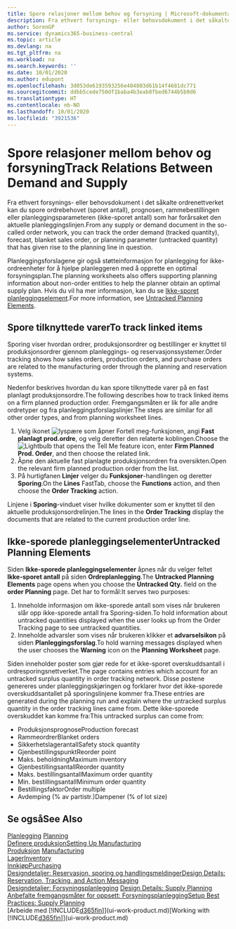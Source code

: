 ```yaml
---
title: Spore relasjoner mellom behov og forsyning | Microsoft-dokumentasjon
description: Fra ethvert forsynings- eller behovsdokument i det såkalte ordrenettverket kan du spore ordrebehovet (sporet antall), prognosen, rammebestillingen eller planleggingsparameteren (ikke-sporet antall) som har forårsaket den aktuelle planleggingslinjen.
author: SorenGP
ms.service: dynamics365-business-central
ms.topic: article
ms.devlang: na
ms.tgt_pltfrm: na
ms.workload: na
ms.search.keywords: ''
ms.date: 10/01/2020
ms.author: edupont
ms.openlocfilehash: 3d053de6193593256e404803d61b14f4681dc771
ms.sourcegitcommit: ddbb5cede750df1baba4b3eab8fbed6744b5b9d6
ms.translationtype: HT
ms.contentlocale: nb-NO
ms.lasthandoff: 10/01/2020
ms.locfileid: "3921536"
---
```

# <a name="track-relations-between-demand-and-supply"></a><span data-ttu-id="84df2-103">Spore relasjoner mellom behov og forsyning</span><span class="sxs-lookup"><span data-stu-id="84df2-103">Track Relations Between Demand and Supply</span></span>
<span data-ttu-id="84df2-104">Fra ethvert forsynings- eller behovsdokument i det såkalte ordrenettverket kan du spore ordrebehovet (sporet antall), prognosen, rammebestillingen eller planleggingsparameteren (ikke-sporet antall) som har forårsaket den aktuelle planleggingslinjen.</span><span class="sxs-lookup"><span data-stu-id="84df2-104">From any supply or demand document in the so-called order network, you can track the order demand (tracked quantity), forecast, blanket sales order, or planning parameter (untracked quantity) that has given rise to the planning line in question.</span></span>

<span data-ttu-id="84df2-105">Planleggingsforslagene gir også støtteinformasjon for planlegging for ikke-ordreenheter for å hjelpe planleggeren med å opprette en optimal forsyningsplan.</span><span class="sxs-lookup"><span data-stu-id="84df2-105">The planning worksheets also offers supporting planning information about non-order entities to help the planner obtain an optimal supply plan.</span></span> <span data-ttu-id="84df2-106">Hvis du vil ha mer informasjon, kan du se [Ikke-sporet planleggingselement](production-how-track-demand-supply.md#untracked-planning-elements).</span><span class="sxs-lookup"><span data-stu-id="84df2-106">For more information, see [Untracked Planning Elements](production-how-track-demand-supply.md#untracked-planning-elements).</span></span>

## <a name="to-track-linked-items"></a><span data-ttu-id="84df2-107">Spore tilknyttede varer</span><span class="sxs-lookup"><span data-stu-id="84df2-107">To track linked items</span></span>
<span data-ttu-id="84df2-108">Sporing viser hvordan ordrer, produksjonsordrer og bestillinger er knyttet til produksjonsordrer gjennom planleggings- og reservasjonssystemer.</span><span class="sxs-lookup"><span data-stu-id="84df2-108">Order tracking shows how sales orders, production orders, and purchase orders are related to the manufacturing order through the planning and reservation systems.</span></span>

<span data-ttu-id="84df2-109">Nedenfor beskrives hvordan du kan spore tilknyttede varer på en fast planlagt produksjonsordre.</span><span class="sxs-lookup"><span data-stu-id="84df2-109">The following describes how to track linked items on a firm planned production order.</span></span> <span data-ttu-id="84df2-110">Fremgangsmåten er lik for alle andre ordretyper og fra planleggingsforslagslinjer.</span><span class="sxs-lookup"><span data-stu-id="84df2-110">The steps are similar for all other order types, and from planning worksheet lines.</span></span>

1. <span data-ttu-id="84df2-111">Velg ikonet ![lyspære som åpner Fortell meg-funksjonen](media/ui-search/search_small.png "Fortell hva du vil gjøre"), angi **Fast planlagt prod.ordre**, og velg deretter den relaterte koblingen.</span><span class="sxs-lookup"><span data-stu-id="84df2-111">Choose the ![Lightbulb that opens the Tell Me feature](media/ui-search/search_small.png "Tell me what you want to do") icon, enter **Firm Planned Prod. Order**, and then choose the related link.</span></span>
2. <span data-ttu-id="84df2-112">Åpne den aktuelle fast planlagte produksjonsordren fra oversikten.</span><span class="sxs-lookup"><span data-stu-id="84df2-112">Open the relevant firm planned production order from the list.</span></span>
3. <span data-ttu-id="84df2-113">På hurtigfanen **Linjer** velger du **Funksjoner**-handlingen og deretter **Sporing**.</span><span class="sxs-lookup"><span data-stu-id="84df2-113">On the **Lines** FastTab, choose the **Functions** action, and then choose the **Order Tracking** action.</span></span>

<span data-ttu-id="84df2-114">Linjene i **Sporing**-vinduet viser hvilke dokumenter som er knyttet til den aktuelle produksjonsordrelinjen.</span><span class="sxs-lookup"><span data-stu-id="84df2-114">The lines in the **Order Tracking** display the documents that are related to the current production order line.</span></span>

## <a name="untracked-planning-elements"></a><span data-ttu-id="84df2-115">Ikke-sporede planleggingselementer</span><span class="sxs-lookup"><span data-stu-id="84df2-115">Untracked Planning Elements</span></span>
<span data-ttu-id="84df2-116">Siden **Ikke-sporede planleggingselementer** åpnes når du velger feltet **Ikke-sporet antall** på siden **Ordreplanlegging**.</span><span class="sxs-lookup"><span data-stu-id="84df2-116">The **Untracked Planning Elements** page opens when you choose the **Untracked Qty.** field on the **order Planning** page.</span></span> <span data-ttu-id="84df2-117">Det har to formål:</span><span class="sxs-lookup"><span data-stu-id="84df2-117">It serves two purposes:</span></span>

1. <span data-ttu-id="84df2-118">Inneholde informasjon om ikke-sporede antall som vises når brukeren slår opp ikke-sporede antall fra Sporing-siden.</span><span class="sxs-lookup"><span data-stu-id="84df2-118">To hold information about untracked quantities displayed when the user looks up from the Order Tracking page to see untracked quantities.</span></span>
2. <span data-ttu-id="84df2-119">Inneholde advarsler som vises når brukeren klikker et **advarselsikon** på siden **Planleggingsforslag**.</span><span class="sxs-lookup"><span data-stu-id="84df2-119">To hold warning messages displayed when the user chooses the **Warning** icon on the **Planning Worksheet** page.</span></span>

<span data-ttu-id="84df2-120">Siden inneholder poster som gjør rede for et ikke-sporet overskuddsantall i ordresporingsnettverket.</span><span class="sxs-lookup"><span data-stu-id="84df2-120">The page contains entries which account for an untracked surplus quantity in order tracking network.</span></span> <span data-ttu-id="84df2-121">Disse postene genereres under planleggingskjøringen og forklarer hvor det ikke-sporede overskuddsantallet på sporingslinjene kommer fra.</span><span class="sxs-lookup"><span data-stu-id="84df2-121">These entries are generated during the planning run and explain where the untracked surplus quantity in the order tracking lines came from.</span></span> <span data-ttu-id="84df2-122">Dette ikke-sporede overskuddet kan komme fra:</span><span class="sxs-lookup"><span data-stu-id="84df2-122">This untracked surplus can come from:</span></span>

- <span data-ttu-id="84df2-123">Produksjonsprognose</span><span class="sxs-lookup"><span data-stu-id="84df2-123">Production forecast</span></span>
- <span data-ttu-id="84df2-124">Rammeordrer</span><span class="sxs-lookup"><span data-stu-id="84df2-124">Blanket orders</span></span>
- <span data-ttu-id="84df2-125">Sikkerhetslagerantall</span><span class="sxs-lookup"><span data-stu-id="84df2-125">Safety stock quantity</span></span>
- <span data-ttu-id="84df2-126">Gjenbestillingspunkt</span><span class="sxs-lookup"><span data-stu-id="84df2-126">Reorder point</span></span>
- <span data-ttu-id="84df2-127">Maks. beholdning</span><span class="sxs-lookup"><span data-stu-id="84df2-127">Maximum inventory</span></span>
- <span data-ttu-id="84df2-128">Gjenbestillingsantall</span><span class="sxs-lookup"><span data-stu-id="84df2-128">Reorder quantity</span></span>
- <span data-ttu-id="84df2-129">Maks. bestillingsantall</span><span class="sxs-lookup"><span data-stu-id="84df2-129">Maximum order quantity</span></span>
- <span data-ttu-id="84df2-130">Min. bestillingsantall</span><span class="sxs-lookup"><span data-stu-id="84df2-130">Minimum order quantity</span></span>
- <span data-ttu-id="84df2-131">Bestillingsfaktor</span><span class="sxs-lookup"><span data-stu-id="84df2-131">Order multiple</span></span>
- <span data-ttu-id="84df2-132">Avdemping (% av partistr.)</span><span class="sxs-lookup"><span data-stu-id="84df2-132">Dampener (% of lot size)</span></span>

## <a name="see-also"></a><span data-ttu-id="84df2-133">Se også</span><span class="sxs-lookup"><span data-stu-id="84df2-133">See Also</span></span>  
<span data-ttu-id="84df2-134">[Planlegging](production-planning.md) </span><span class="sxs-lookup"><span data-stu-id="84df2-134">[Planning](production-planning.md) </span></span>  
[<span data-ttu-id="84df2-135">Definere produksjon</span><span class="sxs-lookup"><span data-stu-id="84df2-135">Setting Up Manufacturing</span></span>](production-configure-production-processes.md)  
<span data-ttu-id="84df2-136">[Produksjon](production-manage-manufacturing.md)  </span><span class="sxs-lookup"><span data-stu-id="84df2-136">[Manufacturing](production-manage-manufacturing.md)  </span></span>  
[<span data-ttu-id="84df2-137">Lager</span><span class="sxs-lookup"><span data-stu-id="84df2-137">Inventory</span></span>](inventory-manage-inventory.md)  
[<span data-ttu-id="84df2-138">Innkjøp</span><span class="sxs-lookup"><span data-stu-id="84df2-138">Purchasing</span></span>](purchasing-manage-purchasing.md)  
[<span data-ttu-id="84df2-139">Designdetaljer: Reservasjon, sporing og handlingsmeldinger</span><span class="sxs-lookup"><span data-stu-id="84df2-139">Design Details: Reservation, Tracking, and Action Messaging</span></span>](design-details-reservation-order-tracking-and-action-messaging.md)  
<span data-ttu-id="84df2-140">[Designdetaljer: Forsyningsplanlegging](design-details-supply-planning.md) </span><span class="sxs-lookup"><span data-stu-id="84df2-140">[Design Details: Supply Planning](design-details-supply-planning.md) </span></span>  
[<span data-ttu-id="84df2-141">Anbefalte fremgangsmåter for oppsett: Forsyningsplanlegging</span><span class="sxs-lookup"><span data-stu-id="84df2-141">Setup Best Practices: Supply Planning</span></span>](setup-best-practices-supply-planning.md)  
<span data-ttu-id="84df2-142">[Arbeide med [!INCLUDE[d365fin](includes/d365fin_md.md)]](ui-work-product.md)</span><span class="sxs-lookup"><span data-stu-id="84df2-142">[Working with [!INCLUDE[d365fin](includes/d365fin_md.md)]](ui-work-product.md)</span></span>
